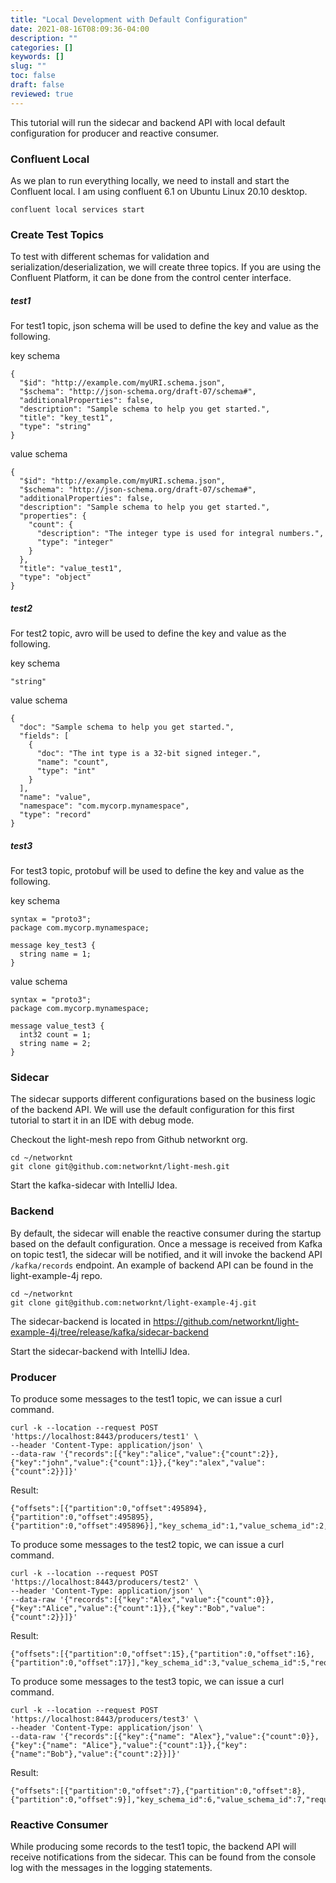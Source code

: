 ```yaml
---
title: "Local Development with Default Configuration"
date: 2021-08-16T08:09:36-04:00
description: ""
categories: []
keywords: []
slug: ""
toc: false
draft: false
reviewed: true
---
```


This tutorial will run the sidecar and backend API with local default configuration for producer and reactive consumer. 

### Confluent Local

As we plan to run everything locally, we need to install and start the Confluent local. I am using confluent 6.1 on Ubuntu Linux 20.10 desktop. 

```
confluent local services start
```

### Create Test Topics

To test with different schemas for validation and serialization/deserialization, we will create three topics. If you are using the Confluent Platform, it can be done from the control center interface. 

##### test1

For test1 topic, json schema will be used to define the key and value as the following. 

key schema

```
{
  "$id": "http://example.com/myURI.schema.json",
  "$schema": "http://json-schema.org/draft-07/schema#",
  "additionalProperties": false,
  "description": "Sample schema to help you get started.",
  "title": "key_test1",
  "type": "string"
}
```

value schema

```
{
  "$id": "http://example.com/myURI.schema.json",
  "$schema": "http://json-schema.org/draft-07/schema#",
  "additionalProperties": false,
  "description": "Sample schema to help you get started.",
  "properties": {
    "count": {
      "description": "The integer type is used for integral numbers.",
      "type": "integer"
    }
  },
  "title": "value_test1",
  "type": "object"
}
```


##### test2


For test2 topic, avro will be used to define the key and value as the following.

key schema

```
"string"
```

value schema

```
{
  "doc": "Sample schema to help you get started.",
  "fields": [
    {
      "doc": "The int type is a 32-bit signed integer.",
      "name": "count",
      "type": "int"
    }
  ],
  "name": "value",
  "namespace": "com.mycorp.mynamespace",
  "type": "record"
}
```

##### test3


For test3 topic, protobuf will be used to define the key and value as the following.

key schema

```
syntax = "proto3";
package com.mycorp.mynamespace;

message key_test3 {
  string name = 1;
}

```

value schema

```
syntax = "proto3";
package com.mycorp.mynamespace;

message value_test3 {
  int32 count = 1;
  string name = 2;
}

```

### Sidecar

The sidecar supports different configurations based on the business logic of the backend API. We will use the default configuration for this first tutorial to start it in an IDE with debug mode.

Checkout the light-mesh repo from Github networknt org.


```
cd ~/networknt
git clone git@github.com:networknt/light-mesh.git
```

Start the kafka-sidecar with IntelliJ Idea. 


### Backend

By default, the sidecar will enable the reactive consumer during the startup based on the default configuration. Once a message is received from Kafka on topic test1, the sidecar will be notified, and it will invoke the backend API `/kafka/records` endpoint. An example of backend API can be found in the light-example-4j repo. 

```
cd ~/networknt
git clone git@github.com:networknt/light-example-4j.git
```

The sidecar-backend is located in https://github.com/networknt/light-example-4j/tree/release/kafka/sidecar-backend


Start the sidecar-backend with IntelliJ Idea.


### Producer

To produce some messages to the test1 topic, we can issue a curl command. 

```
curl -k --location --request POST 'https://localhost:8443/producers/test1' \
--header 'Content-Type: application/json' \
--data-raw '{"records":[{"key":"alice","value":{"count":2}},{"key":"john","value":{"count":1}},{"key":"alex","value":{"count":2}}]}'
```

Result: 

```
{"offsets":[{"partition":0,"offset":495894},{"partition":0,"offset":495895},{"partition":0,"offset":495896}],"key_schema_id":1,"value_schema_id":2,"requestStatus":"OK"}
```

To produce some messages to the test2 topic, we can issue a curl command. 

```
curl -k --location --request POST 'https://localhost:8443/producers/test2' \
--header 'Content-Type: application/json' \
--data-raw '{"records":[{"key":"Alex","value":{"count":0}},{"key":"Alice","value":{"count":1}},{"key":"Bob","value":{"count":2}}]}'
```

Result:

```
{"offsets":[{"partition":0,"offset":15},{"partition":0,"offset":16},{"partition":0,"offset":17}],"key_schema_id":3,"value_schema_id":5,"requestStatus":"OK"}
```

To produce some messages to the test3 topic, we can issue a curl command.

```
curl -k --location --request POST 'https://localhost:8443/producers/test3' \
--header 'Content-Type: application/json' \
--data-raw '{"records":[{"key":{"name": "Alex"},"value":{"count":0}},{"key":{"name": "Alice"},"value":{"count":1}},{"key":{"name":"Bob"},"value":{"count":2}}]}'
```

Result:

```
{"offsets":[{"partition":0,"offset":7},{"partition":0,"offset":8},{"partition":0,"offset":9}],"key_schema_id":6,"value_schema_id":7,"requestStatus":"OK"}
```

### Reactive Consumer


While producing some records to the test1 topic, the backend API will receive notifications from the sidecar. This can be found from the console log with the messages in the logging statements. 
